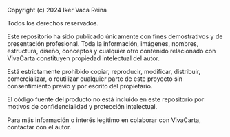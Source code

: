 
Copyright (c) 2024 Iker Vaca Reina

Todos los derechos reservados.

Este repositorio ha sido publicado únicamente con fines demostrativos y de presentación profesional. 
Toda la información, imágenes, nombres, estructura, diseño, conceptos y cualquier otro contenido relacionado con VivaCarta 
constituyen propiedad intelectual del autor.

Está estrictamente prohibido copiar, reproducir, modificar, distribuir, comercializar, o reutilizar cualquier parte de este proyecto 
sin consentimiento previo y por escrito del propietario.

El código fuente del producto no está incluido en este repositorio por motivos de confidencialidad y protección intelectual.

Para más información o interés legítimo en colaborar con VivaCarta, contactar con el autor.
